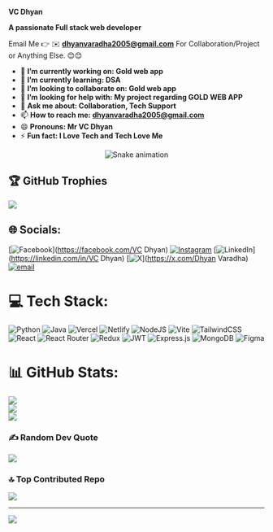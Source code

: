 **VC Dhyan**

**A passionate Full stack web developer**

Email Me 👉 ✉️ **dhyanvaradha2005@gmail.com** For Collaboration/Project or Anything Else. 😊😊

- 🔭 **I’m currently working on: Gold web app** 
- 🌱 **I’m currently learning: DSA** 
- 👯 **I’m looking to collaborate on: Gold web app** 
- 🤔 **I’m looking for help with: My project regarding GOLD WEB APP**
- 💬 **Ask me about: Collaboration, Tech Support** 
- 📫 **How to reach me: dhyanvaradha2005@gmail.com** 
- 😄 **Pronouns: Mr VC Dhyan** 
- ⚡ **Fun fact: I Love Tech and Tech Love Me** 

<!-- Snake Game Repo View -->

<div align="center">
  <img src="https://profile-readme-generator.com/assets/snake.svg" alt="Snake animation" />
</div>

## 🏆 GitHub Trophies
![](https://github-profile-trophy.vercel.app/?username=VCDhyan&theme=radical&no-frame=false&no-bg=true&margin-w=4)


## 🌐 Socials:
[![Facebook](https://img.shields.io/badge/Facebook-%231877F2.svg?logo=Facebook&logoColor=white)](https://facebook.com/VC Dhyan) [![Instagram](https://img.shields.io/badge/Instagram-%23E4405F.svg?logo=Instagram&logoColor=white)](https://instagram.com/_vishnuvogue_) [![LinkedIn](https://img.shields.io/badge/LinkedIn-%230077B5.svg?logo=linkedin&logoColor=white)](https://linkedin.com/in/VC Dhyan) [![X](https://img.shields.io/badge/X-black.svg?logo=X&logoColor=white)](https://x.com/Dhyan Varadha) [![email](https://img.shields.io/badge/Email-D14836?logo=gmail&logoColor=white)](mailto:dhyanvaradha2005@gmail.com) 

# 💻 Tech Stack:
![Python](https://img.shields.io/badge/python-3670A0?style=for-the-badge&logo=python&logoColor=ffdd54) ![Java](https://img.shields.io/badge/java-%23ED8B00.svg?style=for-the-badge&logo=openjdk&logoColor=white) ![Vercel](https://img.shields.io/badge/vercel-%23000000.svg?style=for-the-badge&logo=vercel&logoColor=white) ![Netlify](https://img.shields.io/badge/netlify-%23000000.svg?style=for-the-badge&logo=netlify&logoColor=#00C7B7) ![NodeJS](https://img.shields.io/badge/node.js-6DA55F?style=for-the-badge&logo=node.js&logoColor=white) ![Vite](https://img.shields.io/badge/vite-%23646CFF.svg?style=for-the-badge&logo=vite&logoColor=white) ![TailwindCSS](https://img.shields.io/badge/tailwindcss-%2338B2AC.svg?style=for-the-badge&logo=tailwind-css&logoColor=white) ![React](https://img.shields.io/badge/react-%2320232a.svg?style=for-the-badge&logo=react&logoColor=%2361DAFB) ![React Router](https://img.shields.io/badge/React_Router-CA4245?style=for-the-badge&logo=react-router&logoColor=white) ![Redux](https://img.shields.io/badge/redux-%23593d88.svg?style=for-the-badge&logo=redux&logoColor=white) ![JWT](https://img.shields.io/badge/JWT-black?style=for-the-badge&logo=JSON%20web%20tokens) ![Express.js](https://img.shields.io/badge/express.js-%23404d59.svg?style=for-the-badge&logo=express&logoColor=%2361DAFB) ![MongoDB](https://img.shields.io/badge/MongoDB-%234ea94b.svg?style=for-the-badge&logo=mongodb&logoColor=white) ![Figma](https://img.shields.io/badge/figma-%23F24E1E.svg?style=for-the-badge&logo=figma&logoColor=white)
# 📊 GitHub Stats:
![](https://github-readme-stats.vercel.app/api?username=VCDhyan&theme=dark&hide_border=false&include_all_commits=true&count_private=false)<br/>
![](https://nirzak-streak-stats.vercel.app/?user=VCDhyan&theme=dark&hide_border=false)<br/>
![](https://github-readme-stats.vercel.app/api/top-langs/?username=VCDhyan&theme=dark&hide_border=false&include_all_commits=true&count_private=false&layout=compact)


### ✍️ Random Dev Quote
![](https://quotes-github-readme.vercel.app/api?type=horizontal&theme=radical)

### 🔝 Top Contributed Repo
![](https://github-contributor-stats.vercel.app/api?username=VCDhyan&limit=5&theme=dark&combine_all_yearly_contributions=true)

---
[![](https://visitcount.itsvg.in/api?id=VCDhyan&icon=0&color=0)](https://visitcount.itsvg.in)

<!-- Proudly created with GPRM ( https://gprm.itsvg.in ) -->
